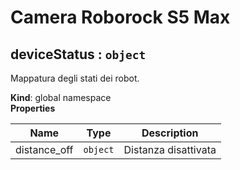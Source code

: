 # Camera Roborock S5 Max

<a name="deviceStatus"></a>

## deviceStatus : <code>object</code>
Mappatura degli stati dei robot.

**Kind**: global namespace  
**Properties**

| Name | Type | Description |
| --- | --- | --- |
| distance_off | <code>object</code> | Distanza disattivata |

